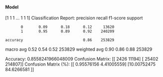 #### Model
[1 1 1 ... 1 1 1]
Classification Report:
              precision    recall  f1-score   support

           0       0.09      0.18      0.12     13620
           1       0.95      0.89      0.92    240209

    accuracy                           0.86    253829
   macro avg       0.52      0.54      0.52    253829
weighted avg       0.90      0.86      0.88    253829

Accuracy: 0.8558241966048009
Confusion Matrix:
[[  2426  11194]
 [ 25402 214807]]
Confusion Matrix (%):
[[ 0.95576156  4.41005559]
 [10.00752475 84.6266581 ]]
